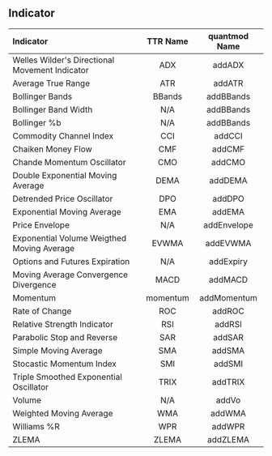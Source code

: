 ## Indicator
| Indicator                                        |   TTR Name     |   quantmod Name  |
| :--------    | :----:  |  :----:  |
| Welles Wilder's Directional Movement Indicator   |   ADX          |   addADX  |
| Average True Range                               |   ATR          |   addATR  |
| Bollinger Bands                                  |   BBands       |   addBBands  |
| Bollinger Band Width                             |   N/A          |   addBBands  |
| Bollinger %b                                     |   N/A          |   addBBands  |
| Commodity Channel Index                          |   CCI          |   addCCI  |
| Chaiken Money Flow                               |   CMF          |   addCMF  |
| Chande Momentum Oscillator                       |   CMO          |   addCMO  |
| Double Exponential Moving Average                |   DEMA         |   addDEMA  |
| Detrended Price Oscillator                       |   DPO          |   addDPO  |
| Exponential Moving Average                       |   EMA          |   addEMA  |
| Price Envelope                                   |   N/A          |   addEnvelope  |
| Exponential Volume Weigthed Moving Average       |   EVWMA        |   addEVWMA  |
| Options and Futures Expiration                   |   N/A          |   addExpiry  |
| Moving Average Convergence Divergence            |   MACD         |   addMACD  |
| Momentum                                         |   momentum     |   addMomentum  |
| Rate of Change                                   |   ROC          |   addROC  |
| Relative Strength Indicator                      |   RSI          |   addRSI  |
| Parabolic Stop and Reverse                       |   SAR          |   addSAR  |
| Simple Moving Average                            |   SMA          |   addSMA  |
| Stocastic Momentum Index                         |   SMI          |   addSMI  |
| Triple Smoothed Exponential Oscillator           |   TRIX         |   addTRIX  |
| Volume                                           |   N/A          |   addVo  |
| Weighted Moving Average                          |   WMA          |   addWMA  |
| Williams %R                                      |   WPR          |   addWPR  |
| ZLEMA                                            |   ZLEMA        |   addZLEMA  |
